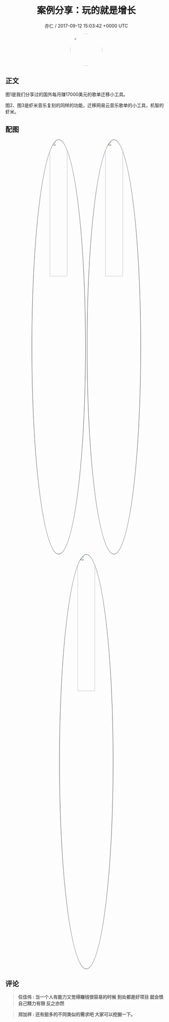<h1 align="center">案例分享：玩的就是增长</h1>
<p align="center">
    <a>亦仁 / 2017-09-12 15:03:42 &#43;0000 UTC</a>
</p>

<div align="center">
    <img src="https://images.zsxq.com/Fn3NQqCN8nuGF86yZPXSbEsl0mb3?e=1590940799&amp;token=kIxbL07-8jAj8w1n4s9zv64FuZZNEATmlU_Vm6zD:pfbNc8W3hS0oYG_hyXXh_rHMHuc=" width="100" height="100" style="border:1px solid;border-radius:50%; color:#ffffff"/>
</div>

## 正文

<div>
     

图1是我们分享过的国外每月赚17000美元的歌单迁移小工具。 

图2、图3是虾米音乐复刻的同样的功能，迁移网易云音乐歌单的小工具，机智的虾米。
</div>

## 配图
<div class="image" align="center">

<img src="https://images.zsxq.com/lraaK1PYVVa6aqNzebQLLgWLgNbd?imageMogr2/auto-orient/thumbnail/800x/format/jpg/blur/1x0/quality/75&amp;e=1590940799&amp;token=kIxbL07-8jAj8w1n4s9zv64FuZZNEATmlU_Vm6zD:L7_PvijAWVbIYN64QrYTk47w2Yk=" width="33%" height="33%" style="border:1px solid;border-radius:50%; color:#3c3f41"/>

<img src="https://images.zsxq.com/Fj3_or_KosuSJEh3Av5JFT-KVp88?imageMogr2/auto-orient/thumbnail/800x/format/jpg/blur/1x0/quality/75&amp;e=1590940799&amp;token=kIxbL07-8jAj8w1n4s9zv64FuZZNEATmlU_Vm6zD:KC-qjlJkEV9e7yeXzByNevMDu7Q=" width="33%" height="33%" style="border:1px solid;border-radius:50%; color:#3c3f41"/>

<img src="https://images.zsxq.com/FuUFjLliijl8he2PQjSEjFI11pq2?imageMogr2/auto-orient/thumbnail/800x/format/jpg/blur/1x0/quality/75&amp;e=1590940799&amp;token=kIxbL07-8jAj8w1n4s9zv64FuZZNEATmlU_Vm6zD:hoASpMRgrXrAgS9E2bgL0RzNd3w=" width="33%" height="33%" style="border:1px solid;border-radius:50%; color:#3c3f41"/>

</div>

## 评论

<div align="left">
<div>

<blockquote >
<span> <strong>任佳伟 : 当一个人有能力又觉得赚钱很容易的时候 到处都是好项目 就会恨自己精力有限 反之亦然 </strong></span>
</blockquote>

<blockquote >
<span> <strong>郑加祥 : 还有挺多的不同类似的需求吧 大家可以挖掘一下。 </strong></span>
</blockquote>

</div>
</div>
